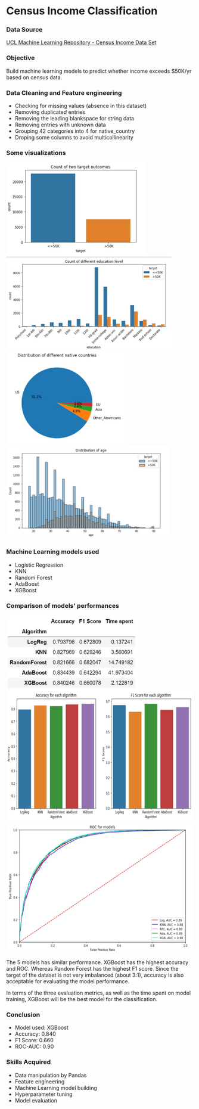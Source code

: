 # Census Income Classification


### Data Source
[UCL Machine Learning Repository - Census Income Data Set](http://archive.ics.uci.edu/ml/datasets/Census+Income)


### Objective
Build machine learning models to predict whether income exceeds $50K/yr based on census data.   


### Data Cleaning and Feature engineering
- Checking for missing values (absence in this dataset)
- Removing duplicated entries
- Removing the leading blankspace for string data
- Removing entries with unknown data
- Grouping 42 categories into 4 for native_country
- Droping some columns to avoid multicollinearity


### Some visualizations
<img src='images/target.jpg' height=250>
<img src='images/education.jpg' height=250>
<img src='images/country.jpg' height=250>
<img src='images/age.jpg' height=250>


### Machine Learning models used
- Logistic Regression
- KNN
- Random Forest
- AdaBoost
- XGBoost


### Comparison of models' performances
<img src='images/comparison.jpg' height=200>
<img src='images/comparison2.jpg' height=350>
<img src='images/ROC.jpg' height=350>

The 5 models has similar performance. XGBoost has the highest accuracy and ROC. Whereas Random Forest has the highest F1 score. Since the target of the dataset is not very imbalanced (about 3:1), accuracy is also acceptable for evaluating the model performance. 

In terms of the three evaluation metrics, as well as the time spent on model training, XGBoost will be the best model for the classification.


### Conclusion
- Model used: XGBoost
- Accuracy: 0.840
- F1 Score: 0.660
- ROC-AUC: 0.90


### Skills Acquired
- Data manipulation by Pandas
- Feature engineering
- Machine Learning model building
- Hyperparameter tuning
- Model evaluation
